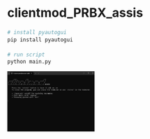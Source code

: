 # clientmod_PRBX_assis
 
```python
# install pyautogui
pip install pyautogui

# run script
python main.py
```
<img src='https://raw.githubusercontent.com/kinite-gp/clientmod_assis/main/screen.png?token=GHSAT0AAAAAACSEJTN3IZJOCRU2BBDW7L2IZSQ3CTQ' alt='Deauther Logo' width='200' />
